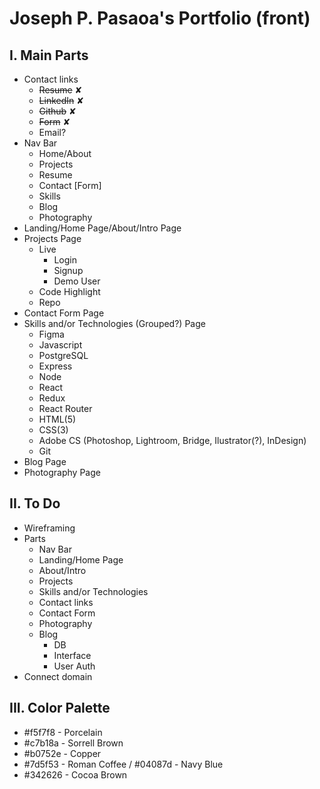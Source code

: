 # Joseph P. Pasaoa's Portfolio (front)

## I. Main Parts
+ Contact links
  - ~~Resume~~ ✘
  - ~~LinkedIn~~ ✘
  - ~~Github~~ ✘
  - ~~Form~~ ✘
  - Email?
+ Nav Bar
  - Home/About
  - Projects
  - Resume
  - Contact [Form]
  - Skills
  - Blog
  - Photography
+ Landing/Home Page/About/Intro Page
+ Projects Page
  - Live
    + Login
    + Signup
    + Demo User
  - Code Highlight
  - Repo
+ Contact Form Page
+ Skills and/or Technologies (Grouped?) Page
  - Figma
  - Javascript
  - PostgreSQL
  - Express
  - Node
  - React
  - Redux
  - React Router
  - HTML(5)
  - CSS(3)
  - Adobe CS (Photoshop, Lightroom, Bridge, Ilustrator(?), InDesign)
  - Git
+ Blog Page
+ Photography Page

## II. To Do
+ Wireframing
+ Parts
  - Nav Bar
  - Landing/Home Page
  - About/Intro
  - Projects
  - Skills and/or Technologies
  - Contact links
  - Contact Form
  - Photography
  - Blog
    + DB
    + Interface
    + User Auth
+ Connect domain

## III. Color Palette
+ #f5f7f8 - Porcelain
+ #c7b18a - Sorrell Brown
+ #b0752e - Copper
+ #7d5f53 - Roman Coffee / #04087d - Navy Blue
+ #342626 - Cocoa Brown